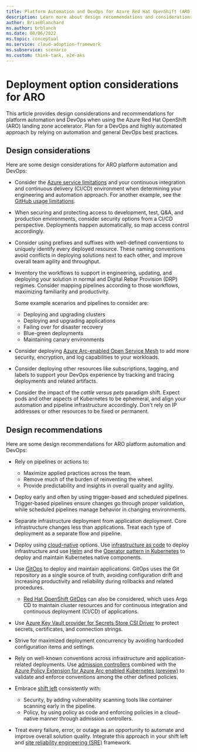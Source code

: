 ```yaml
---
title: Platform Automation and DevOps for Azure Red Hat OpenShift (ARO)
description: Learn more about design recommendations and considerations for Azure Red Hat OpenShift (ARO) platform automation and DevOps.
author: BrianBlanchard
ms.author: brblanch
ms.date: 08/06/2022
ms.topic: conceptual
ms.service: cloud-adoption-framework
ms.subservice: scenario
ms.custom: think-tank, e2e-aks
---
```


# Deployment option considerations for ARO

This article provides design considerations and recommendations for platform automation and DevOps when using the Azure Red Hat OpenShift (ARO) landing zone accelerator. Plan for a DevOps and highly automated approach by relying on automation and general DevOps best practices.

## Design considerations

Here are some design considerations for ARO platform automation and DevOps:

- Consider the [Azure service limitations](/azure/azure-resource-manager/management/azure-subscription-service-limits) and your continuous integration and continuous delivery (CI/CD) environment when determining your engineering and automation approach. For another example, see the [GitHub usage limitations](https://docs.github.com/actions/reference/usage-limits-billing-and-administration).

- When securing and protecting access to development, test, Q&A, and production environments, consider security options from a CI/CD perspective. Deployments happen automatically, so map access control accordingly.

- Consider using prefixes and suffixes with well-defined conventions to uniquely identify every deployed resource. These naming conventions avoid conflicts in deploying solutions next to each other, and improve overall team agility and throughput.

- Inventory the workflows to support in engineering, updating, and deploying your solution in normal and Digital Rebar Provision (DRP) regimes. Consider mapping pipelines according to those workflows, maximizing familiarity and productivity.

  Some example scenarios and pipelines to consider are:
  - Deploying and upgrading clusters
  - Deploying and upgrading applications
  - Failing over for disaster recovery
  - Blue-green deployments
  - Maintaining canary environments

- Consider deploying [Azure Arc-enabled Open Service Mesh](/azure/azure-arc/kubernetes/tutorial-arc-enabled-open-service-mesh) to add more security, encryption, and log capabilities to your workloads.
  
- Consider deploying other resources like subscriptions, tagging, and labels to support your DevOps experience by tracking and tracing deployments and related artifacts.

- Consider the impact of the *cattle versus pets* paradigm shift. Expect pods and other aspects of Kubernetes to be ephemeral, and align your automation and pipeline infrastructure accordingly. Don't rely on IP addresses or other resources to be fixed or permanent.

## Design recommendations

Here are some design recommendations for ARO platform automation and DevOps:

- Rely on pipelines or actions to:
  - Maximize applied practices across the team.
  - Remove much of the burden of reinventing the wheel.
  - Provide predictability and insights in overall quality and agility.

- Deploy early and often by using trigger-based and scheduled pipelines. Trigger-based pipelines ensure changes go through proper validation, while scheduled pipelines manage behavior in changing environments.

- Separate infrastructure deployment from application deployment. Core infrastructure changes less than applications. Treat each type of deployment as a separate flow and pipeline.

- Deploy using [cloud-native](/dotnet/architecture/cloud-native/introduction) options. Use [infrastructure as code](/devops/deliver/what-is-infrastructure-as-code) to deploy infrastructure and use [Helm](https://helm.sh/) and the [Operator pattern in Kubernetes](https://kubernetes.io/docs/concepts/extend-kubernetes/operator/) to deploy and maintain Kubernetes native components.

- Use [GitOps](/azure/azure-arc/kubernetes/conceptual-gitops-flux2-ci-cd) to deploy and maintain applications. GitOps uses the Git repository as a single source of truth, avoiding configuration drift and increasing productivity and reliability during rollbacks and related procedures.
  - [Red Hat OpenShift GitOps](https://docs.openshift.com/container-platform/4.10/cicd/gitops/understanding-openshift-gitops.html) can also be considered, which uses Argo CD to maintain cluster resources and for continuous integration and continuous deployment (CI/CD) of applications.

- Use [Azure Key Vault provider for Secrets Store CSI Driver](/azure/azure-arc/kubernetes/tutorial-akv-secrets-provider) to protect secrets, certificates, and connection strings.

- Strive for maximized deployment concurrency by avoiding hardcoded configuration items and settings.

- Rely on well-known conventions across infrastructure and application-related deployments. Use [admission controllers](https://kubernetes.io/blog/2019/03/21/a-guide-to-kubernetes-admission-controllers/) combined with the [Azure Policy Extension for Azure Arc enabled Kubernetes (preview)](/azure/governance/policy/concepts/policy-for-kubernetes) to validate and enforce conventions among the other defined policies.

- Embrace [shift left](/devops/develop/shift-left-make-testing-fast-reliable) consistently with:
  - Security, by adding vulnerability scanning tools like container scanning early in the pipeline.
  - Policy, by using policy as code and enforcing policies in a cloud-native manner through admission controllers.

- Treat every failure, error, or outage as an opportunity to automate and improve overall solution quality. Integrate this approach in your shift left and [site reliability engineering (SRE)](/azure/site-reliability-engineering/) framework.
